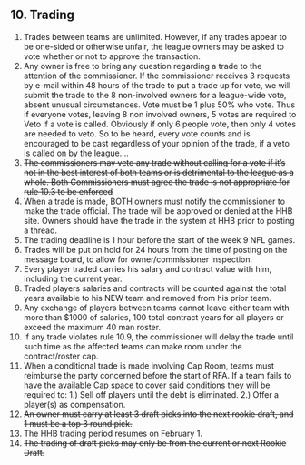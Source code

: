 ## 10. Trading

1. Trades between teams are unlimited. However, if any trades appear to be one-sided or otherwise unfair, the league owners may be asked to vote whether or not to approve the transaction.
1. Any owner is free to bring any question regarding a trade to the attention of the commissioner. If the commissioner receives 3 requests by e-mail within 48 hours of the trade to put a trade up for vote, we will submit the trade to the 8 non-involved owners for a league-wide vote, absent unusual circumstances. Vote must be 1 plus 50% who vote. Thus if everyone votes, leaving 8 non involved owners, 5 votes are required to Veto if a vote is called. Obviously if only 6 people vote, then only 4 votes are needed to veto. So to be heard, every vote counts and is encouraged to be cast regardless of your opinion of the trade, if a veto is called on by the league....
1. ~~The commissioners may veto any trade without calling for a vote if it’s not in the best interest of both teams or is detrimental to the league as a whole. Both Commissioners must agree the trade is not appropriate for rule 10.3 to be enforced~~
1. When a trade is made, BOTH owners must notify the commissioner to make the trade official. The trade will be approved or denied at the HHB site. Owners should have the trade in the system at HHB prior to posting a thread.
1. The trading deadline is 1 hour before the start of the week 9 NFL games.
1. Trades will be put on hold for 24 hours from the time of posting on the message board, to allow for owner/commissioner inspection.
1. Every player traded carries his salary and contract value with him, including the current year.
1. Traded players salaries and contracts will be counted against the total years available to his NEW team and removed from his prior team.
1. Any exchange of players between teams cannot leave either team with more than $1000 of salaries, 100 total contract years for all players or exceed the maximum 40 man roster.
1. If any trade violates rule 10.9, the commissioner will delay the trade until such time as the affected teams can make room under the contract/roster cap.
1. When a conditional trade is made involving Cap Room, teams must reimburse the party concerned before the start of RFA. If a team fails to have the available Cap space to cover said conditions they will be required to: 1.) Sell off players until the debt is eliminated. 2.) Offer a player(s) as compensation.
1. ~~An owner must carry at least 3 draft picks into the next rookie draft, and 1 must be a top 3 round pick.~~
1. The HHB trading period resumes on February 1.
1. ~~The trading of draft picks may only be from the current or next Rookie Draft.~~

